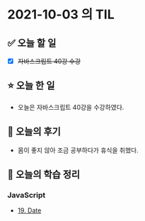 # 2021-10-03 의 TIL

## ✅ 오늘 할 일

- [x] ~~자바스크립트 40강 수강~~

## ⭐ 오늘 한 일

- 오늘은 자바스크립트 40강을 수강하였다.

## 💬 오늘의 후기

- 몸이 좋지 않아 조금 공부하다가 휴식을 취했다.

## 📕 오늘의 학습 정리

### JavaScript

- [19. Date](https://github.com/ksy9926/zerobase-TIL/blob/master/JavaScript/19.%20Date.md)
